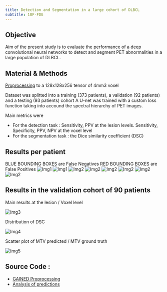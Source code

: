 ```yaml
---
title: Detection and Segmentation in a large cohort of DLBCL
subtitle: 18F-FDG
---
```


## Objective 
Aim of the present study is to evaluate the performance of a deep convolutional neural networks to detect and segment PET abnormalities in a large population of DLBCL.

## Material & Methods
[Proprocessing](https://github.com/paul-bd/GAINED_repo/blob/master/GAINED_load_and_resample.ipynb) to a 128x128x256 tensor of 4mm3 voxel
 
Dataset was splitted into a training (373 patients), a validation (92 patients) and a testing (93 patients) cohort
A U-net was trained with a custom loss function taking into accound the spectral hierarchy of PET images.

Main metrics were 
 - For the detection task : Sensitivity, PPV at the lesion levels. Sensitivity, Specificity, PPV, NPV at the voxel level
 - For the segmentation task : the Dice similarity coefficient (DSC)
 
## Results per patient
BLUE BOUNDING BOXES are False Negatives 
RED BOUNDING BOXES are False Positives
![Img1](img/detection/11011101021002.jpg)
![Img1](img/detection/11011101021008.jpg)
![Img2](img/detection/11011101021014.jpg)
![Img2](img/detection/11011101031003.jpg)
![Img2](img/detection/11011101051009.jpg)
![Img2](img/detection/11011101051015.jpg)
![Img2](img/detection/11011101051026.jpg)
![Img2](img/detection/11011101061010.jpg)

## Results in the validation cohort of 90 patients
Main results at the lesion / Voxel level

![Img3](img/detection/results/Results_m.jpg)


Distribution of DSC 

![Img4](img/detection/results/DSC_distrib_m.jpg)


Scatter plot of MTV predicted / MTV ground truth

![Img5](img/detection/results/modified_predictionsMTV_scatter.jpg)

## Source Code : 
 - [GAINED Proprocessing](https://github.com/paul-bd/GAINED_repo/blob/master/GAINED_load_and_resample.ipynb) 
 - [Analysis of predictions](https://github.com/paul-bd/GAINED_repo/blob/master/check_preds.ipynb)

